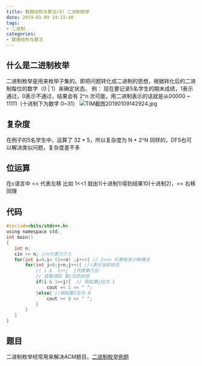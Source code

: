 ```yaml
---
title: 数据结构与算法(9) 二进制枚举
date: 2019-01-09 14:15:40
tags:
- 二进制
categories:
- 数据结构与算法
---
```

## 什么是二进制枚举
二进制枚举是用来枚举子集的。即把问题转化成二进制的思想，根据转化后的二进制每位的数字（0 | 1）来确定状态。
例：
现在要记录5名学生的期末成绩，1表示通过，0表示不通过，结果会有 2^n 次可能，用二进制表示的话就是从00000 ~ 11111（十进制下为数字 0~31）
![TIM截图20190109142924.jpg](TIM截图20190109142924.jpg)

## 复杂度
在例子的5名学生中，运算了 32 \* 5，所以复杂度为 N \* 2^N
同样的，DFS也可以解决类似问题，复杂度差不多

## 位运算
在c语言中 << 代表左移 比如 1<<1 就由1(十进制1)得到结果10(十进制2)，>> 右移同理


## 代码
 ```C
#include<bits/stdc++.h>
using namespace std;
int main()
{
	int n;
	cin >> n; //n代表几个人
	for(int i=0;i< (1<<n) ;i++){ // 1<<n 代表有多少种情况 
		for(int j=0;j<n;j++){ //i表示当前状态 
			// i &  1<<j  j代表第几位
			// 结果得到 第j位的状态 
			if(i & 1<<j){  // 假如第j位为 1 
				cout << 1 << " ";
			}else{ //假如第J位为 0 
				cout << 0 << " ";
			}
		}
	} 
}
```

## 题目
二进制枚举经常用来解决ACM题目。[二进制枚举例题](http://pyking.cn/2019/01/08/%E6%AF%8F%E6%97%A5%E4%B8%80%E9%A2%98-46-codeforces-1097B/) 

